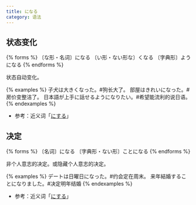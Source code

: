 ```yaml
---
title: になる
category: 语法
---
```


## 状态变化

{% forms %}
〔な形・名词〕になる
〔い形・ない形な〕くなる
〔字典形〕ようになる
{% endforms %}

状态自动变化。

{% examples %}
子犬は大きくなった。#狗长大了。
部屋はきれいになった。#房价变整洁了。
日本語が上手に話せるようになりたい。#希望能流利的说日语。
{% endexamples %}

- 参考：近义词「[にする](../nisuru#改变状态)」

## 决定

{% forms %}
〔名词〕になる
〔字典形・ない形〕ことになる
{% endforms %}

非个人意志的决定。或隐藏个人意志的决定。

{% examples %}
デートは日曜日になった。#约会定在周末。
来年結婚することになりました。#决定明年结婚
{% endexamples %}

- 参考：近义词「[にする](../nisuru#决定)」
